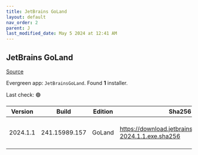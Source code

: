 ```yaml
---
title: JetBrains GoLand
layout: default
nav_order: 2
parent: J
last_modified_date: May 5 2024 at 12:41 AM
---
```


## JetBrains GoLand

[Source](https://www.jetbrains.com/dataspell)

Evergreen app: `JetBrainsGoLand`. Found **1** installer.

Last check: 🟢

| Version  | Build         | Edition | Sha256                                                       | Date      | Size      | Type | URI                                                                                                            |
| -------- | ------------- | ------- | ------------------------------------------------------------ | --------- | --------- | ---- | -------------------------------------------------------------------------------------------------------------- |
| 2024.1.1 | 241.15989.157 | GoLand  | https://download.jetbrains.com/go/goland-2024.1.1.exe.sha256 | 30/4/2024 | 679414688 | exe  | [https://download.jetbrains.com/go/goland-2024.1.1.exe](https://download.jetbrains.com/go/goland-2024.1.1.exe) |
